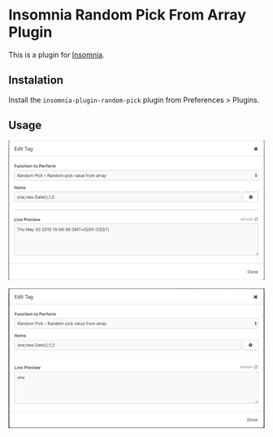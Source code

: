 # Insomnia Random Pick From Array Plugin

This is a plugin for [Insomnia](https://insomnia.rest/).

## Instalation

Install the `insomnia-plugin-random-pick` plugin from Preferences > Plugins.

## Usage

![Example](https://github.com/Vesely/insomnia-plugin-random-pick/blob/master/screenshots/1.png?raw=true)

![Example 2](https://github.com/Vesely/insomnia-plugin-random-pick/blob/master/screenshots/2.png?raw=true)
